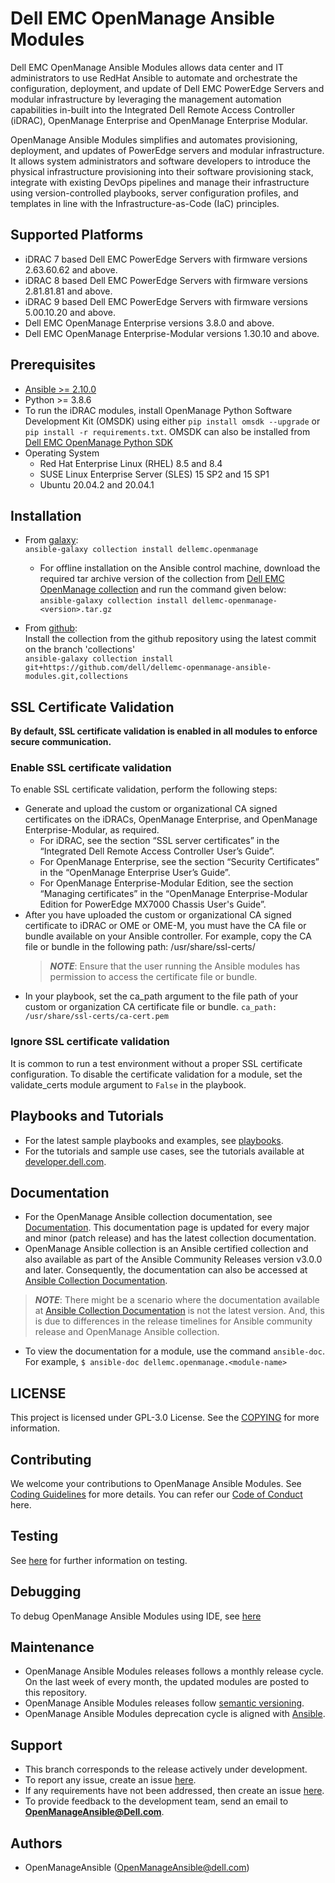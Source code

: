 # Dell EMC OpenManage Ansible Modules

Dell EMC OpenManage Ansible Modules allows data center and IT administrators to use RedHat Ansible to automate and orchestrate the configuration, deployment, and update of Dell EMC PowerEdge Servers and modular infrastructure by leveraging the management automation capabilities in-built into the Integrated Dell Remote Access Controller (iDRAC), OpenManage Enterprise and OpenManage Enterprise Modular.

OpenManage Ansible Modules simplifies and automates provisioning, deployment, and updates of PowerEdge servers and modular infrastructure. It allows system administrators and software developers to introduce the physical infrastructure provisioning into their software provisioning stack, integrate with existing DevOps pipelines and manage their infrastructure using version-controlled playbooks, server configuration profiles, and templates in line with the Infrastructure-as-Code (IaC) principles.

## Supported Platforms
  * iDRAC 7 based Dell EMC PowerEdge Servers with firmware versions 2.63.60.62 and above.
  * iDRAC 8 based Dell EMC PowerEdge Servers with firmware versions 2.81.81.81 and above.
  * iDRAC 9 based Dell EMC PowerEdge Servers with firmware versions 5.00.10.20 and above.
  * Dell EMC OpenManage Enterprise versions 3.8.0 and above.
  * Dell EMC OpenManage Enterprise-Modular versions 1.30.10 and above.

## Prerequisites
  * [Ansible >= 2.10.0](https://github.com/ansible/ansible)
  * Python >= 3.8.6
  * To run the iDRAC modules, install OpenManage Python Software Development Kit (OMSDK) 
  using either ```pip install omsdk --upgrade``` or ```pip install -r requirements.txt```. 
  OMSDK can also be installed from [Dell EMC OpenManage Python SDK](https://github.com/dell/omsdk)
  * Operating System
    * Red Hat Enterprise Linux (RHEL) 8.5 and 8.4
    * SUSE Linux Enterprise Server (SLES) 15 SP2 and 15 SP1
    * Ubuntu 20.04.2 and 20.04.1

## Installation

* From [galaxy](https://galaxy.ansible.com/dellemc/openmanage):  
```ansible-galaxy collection install dellemc.openmanage```

    - For offline installation on the Ansible control machine, download the required tar archive version of the collection from [Dell EMC OpenManage collection](https://galaxy.ansible.com/dellemc/openmanage) and run the command given below:  
      ```ansible-galaxy collection install dellemc-openmanage-<version>.tar.gz```

* From [github](https://github.com/dell/dellemc-openmanage-ansible-modules/tree/collections):  
Install the collection from the github repository using the latest commit on the branch 'collections'  
```ansible-galaxy collection install git+https://github.com/dell/dellemc-openmanage-ansible-modules.git,collections```

## SSL Certificate Validation
**By default, SSL certificate validation is enabled in all modules to enforce secure communication.**

### Enable SSL certificate validation
To enable SSL certificate validation, perform the following steps:
  * Generate and upload the custom or organizational CA signed certificates on the iDRACs, OpenManage Enterprise, and OpenManage Enterprise-Modular, as required.
    * For iDRAC, see the section “SSL server certificates” in the “Integrated Dell Remote Access Controller User’s Guide”.
    * For OpenManage Enterprise, see the section “Security Certificates” in the “OpenManage Enterprise User’s Guide”.
    * For OpenManage Enterprise-Modular Edition, see the section “Managing certificates” in the “OpenManage Enterprise-Modular Edition for PowerEdge MX7000 Chassis User's Guide”.
  * After you have uploaded the custom or organizational CA signed certificate to iDRAC or OME or OME-M, you must have the CA file or bundle available on your Ansible controller. For example, copy the CA file or bundle in the following path: /usr/share/ssl-certs/
    > **_NOTE_**: Ensure that the user running the Ansible modules has permission to access the certificate file or bundle.
  * In your playbook, set the ca_path argument to the file path of your custom or organization CA certificate file or bundle.
    ```ca_path: /usr/share/ssl-certs/ca-cert.pem```

### Ignore SSL certificate validation
It is common to run a test environment without a proper SSL certificate configuration. To disable the certificate validation for a module, set the validate_certs module argument to ```False``` in the playbook.

## Playbooks and Tutorials
* For the latest sample playbooks and examples, see [playbooks](https://github.com/dell/dellemc-openmanage-ansible-modules/tree/collections/playbooks).
* For the tutorials and sample use cases, see the tutorials available at [developer.dell.com](https://developer.dell.com/).

## Documentation
- For the OpenManage Ansible collection documentation, see [Documentation](https://github.com/dell/dellemc-openmanage-ansible-modules/tree/collections/docs). This documentation page is updated for every major and minor (patch release) and has the latest collection documentation.
- OpenManage Ansible collection is an Ansible certified collection and also available as part of the Ansible Community Releases version v3.0.0 and later. Consequently, the documentation can also be accessed at [Ansible Collection Documentation](https://docs.ansible.com/ansible/latest/collections/dellemc/openmanage/index.html#plugins-in-dellemc-openmanage).
> **_NOTE_**: There might be a scenario where the documentation available at [Ansible Collection Documentation](https://docs.ansible.com/ansible/latest/collections/dellemc/openmanage/index.html#plugins-in-dellemc-openmanage) is not the latest version. And, this is due to differences in the release timelines for Ansible community release and OpenManage Ansible collection. 
- To view the documentation for a module, use the command ```ansible-doc```. For example,
    ```$ ansible-doc dellemc.openmanage.<module-name>```  

## LICENSE
This project is licensed under GPL-3.0 License. See the [COPYING](https://github.com/dell/dellemc-openmanage-ansible-modules/tree/collections/COPYING.md) for more information.

## Contributing
We welcome your contributions to OpenManage Ansible Modules. See [Coding Guidelines](https://github.com/dell/dellemc-openmanage-ansible-modules/tree/collections/CODING_GUIDELINES.md) for more details.
You can refer our [Code of Conduct](https://github.com/dell/dellemc-openmanage-ansible-modules/tree/collections/CODE_OF_CONDUCT.md) here.

## Testing
See [here](https://github.com/dell/dellemc-openmanage-ansible-modules/tree/collections/tests/README.md) for further information on testing.

## Debugging
To debug OpenManage Ansible Modules using IDE, see [here](https://github.com/dell/dellemc-openmanage-ansible-modules/tree/collections/.github/debug.md)

## Maintenance
  * OpenManage Ansible Modules releases follows a monthly release cycle. On the last week of every month, 
  the updated modules are posted to this repository.
  * OpenManage Ansible Modules releases follow [semantic versioning](https://semver.org/).
  * OpenManage Ansible Modules deprecation cycle is aligned with [Ansible](https://docs.ansible.com/ansible/latest/dev_guide/module_lifecycle.html).

## Support
  * This branch corresponds to the release actively under development.
  * To report any issue, create an issue [here](https://github.com/dell/dellemc-openmanage-ansible-modules/issues).
  * If any requirements have not been addressed, then create an issue [here](https://github.com/dell/dellemc-openmanage-ansible-modules/issues).
  * To provide feedback to the development team, send an email to **OpenManageAnsible@Dell.com**.

## Authors
  * OpenManageAnsible (OpenManageAnsible@dell.com)
